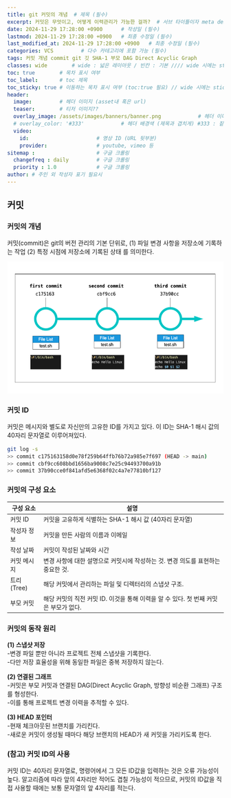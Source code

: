 ```yaml
---
title: git 커밋의 개념  # 제목 (필수)
excerpt: 커밋은 무엇이고, 어떻게 이력관리가 가능한 걸까?  # 서브 타이틀이자 meta description (필수)
date: 2024-11-29 17:28:00 +0900      # 작성일 (필수)
lastmod: 2024-11-29 17:28:00 +0900   # 최종 수정일 (필수)
last_modified_at: 2024-11-29 17:28:00 +0900   # 최종 수정일 (필수)
categories: VCS         # 다수 카테고리에 포함 가능 (필수)
tags: 커밋 개념 commit git 깃 SHA-1 부모 DAG Direct Acyclic Graph                     # 태그 복수개 가능 (필수)
classes: wide        # wide : 넓은 레이아웃 / 빈칸 : 기본 //// wide 시에는 sticky toc 불가
toc: true        # 목차 표시 여부
toc_label:       # toc 제목
toc_sticky: true # 이동하는 목차 표시 여부 (toc:true 필요) // wide 시에는 sticky toc 불가
header: 
  image:         # 헤더 이미지 (asset내 혹은 url)
  teaser:        # 티저 이미지??
  overlay_image: /assets/images/banners/banner.png            # 헤더 이미지 (제목과 겹치게)
  # overlay_color: '#333'            # 헤더 배경색 (제목과 겹치게) #333 : 짙은 회색 (필수)
  video:
    id:                      # 영상 ID (URL 뒷부분)
    provider:                # youtube, vimeo 등
sitemap :                    # 구글 크롤링
  changefreq : daily         # 구글 크롤링
  priority : 1.0             # 구글 크롤링
author: # 주인 외 작성자 표기 필요시
---
```

<!--postNo: 20241129_010-->

## 커밋  

### 커밋의 개념  

커밋(commit)은 git의 버전 관리의 기본 단위로, (1) 파일 변경 사항을 저장소에 기록하는 작업 (2) 특정 시점에 저장소에 기록된 상태 를 의미한다.  

![](/assets/images/20241129_010_001.png)

### 커밋 ID  

커밋은 메시지와 별도로 자신만의 고유한 ID를 가지고 있다. 이 ID는 SHA-1 해시 값의 40자리 문자열로 이루어져있다.  

```bash
git log -s
>> commit c175163158d0e78f259b64ffb76b72a985e7f697 (HEAD -> main)
>> commit cbf9cc608bbd1656ba9008c7e25c94493700a91b
>> commit 37b90cce0f841afd5e6368f02c4a7e77810bf127
```

### 커밋의 구성 요소  

|구성 요소|설명|
|---|---|
|커밋 ID|커밋을 고유하게 식별하는 SHA-1 해시 값 (40자리 문자열)|
|작성자 정보|커밋을 만든 사람의 이름과 이메일|
|작성 날짜|커밋이 작성된 날짜와 시간|
|커밋 메시지|변경 사항에 대한 설명으로 커밋시에 작성하는 것. 변경 의도를 표현하는 중요한 것.|
|트리(Tree)|해당 커밋에서 관리하는 파일 및 디렉터리의 스냅샷 구조.|
|부모 커밋|해당 커밋의 직전 커밋 ID. 이것을 통해 이력을 알 수 있다. 첫 번째 커밋은 부모가 없다.|

### 커밋의 동작 원리  

**(1) 스냅샷 저장**  
-변경 파일 뿐만 아니라 프로젝트 전체 스냅샷을 기록한다.  
-다만 저장 효율성을 위해 동일한 파일은 중복 저장하지 않는다.  

**(2) 연결된 그래프**  
-커밋은 부모 커밋과 연결된 DAG(Direct Acyclic Graph, 방향성 비순환 그래프) 구조를 형성한다.  
-이를 통해 프로젝트 변경 이력을 추적할 수 있다.  

**(3) HEAD 포인터**  
-현재 체크아웃된 브랜치를 가리킨다.  
-새로운 커밋이 생성될 때마다 해당 브랜치의 HEAD가 새 커밋을 가리키도록 한다.  


### (참고) 커밋 ID의 사용  

커밋 ID는 40자리 문자열로, 명령어에서 그 모든 ID값을 입력하는 것은 오류 가능성이 높다. 알고리즘에 따라 앞의 4자리만 적어도 겹칠 가능성이 적으므로, 커밋의 ID값을 직접 사용할 때에는 보통 문자열의 앞 4자리를 적는다.